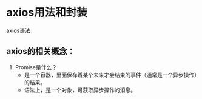 # axios用法和封装<br/>
[axios语法](http://es6.ruanyifeng.com/#docs/promise)

## axios的相关概念：
1. Promise是什么？<br/>
    + 是一个容器，里面保存着某个未来才会结束的事件（通常是一个异步操作）的结果。
    + 语法上，是一个对象，可获取异步操作的消息。